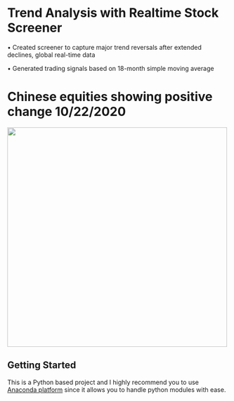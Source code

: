 # Trend Analysis with Realtime Stock Screener

•	Created screener to capture major trend reversals after extended declines, global real-time data

•	Generated trading signals based on 18-month simple moving average

# Chinese equities showing positive change 10/22/2020

<img src="https://github.com/ejenkins-001/Realtime-Stock-Screener/blob/master/Silver.JPG" height="500">

## Getting Started
This is a Python based project and I highly recommend you to use [Anaconda platform](https://www.anaconda.com/) since it allows you to handle python modules with ease. 
